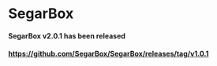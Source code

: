 # SegarBox

#### SegarBox v2.0.1 has been released
#### https://github.com/SegarBox/SegarBox/releases/tag/v1.0.1
